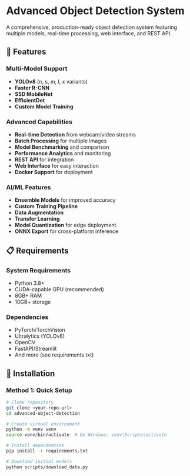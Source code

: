 # Advanced Object Detection System

A comprehensive, production-ready object detection system featuring multiple models, real-time processing, web interface, and REST API.

## 🚀 Features

### Multi-Model Support
- **YOLOv8** (n, s, m, l, x variants)
- **Faster R-CNN** 
- **SSD MobileNet**
- **EfficientDet**
- **Custom Model Training**

### Advanced Capabilities
- **Real-time Detection** from webcam/video streams
- **Batch Processing** for multiple images
- **Model Benchmarking** and comparison
- **Performance Analytics** and monitoring
- **REST API** for integration
- **Web Interface** for easy interaction
- **Docker Support** for deployment

### AI/ML Features
- **Ensemble Models** for improved accuracy
- **Custom Training Pipeline** 
- **Data Augmentation**
- **Transfer Learning**
- **Model Quantization** for edge deployment
- **ONNX Export** for cross-platform inference

## 📋 Requirements

### System Requirements
- Python 3.8+
- CUDA-capable GPU (recommended)
- 8GB+ RAM
- 10GB+ storage

### Dependencies
- PyTorch/TorchVision
- Ultralytics (YOLOv8)
- OpenCV
- FastAPI/Streamlit
- And more (see requirements.txt)

## 🔧 Installation

### Method 1: Quick Setup
```bash
# Clone repository
git clone <your-repo-url>
cd advanced-object-detection

# Create virtual environment
python -m venv venv
source venv/bin/activate  # On Windows: venv\Scripts\activate

# Install dependencies
pip install -r requirements.txt

# Download initial models
python scripts/download_data.py
